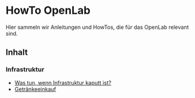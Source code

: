 # HowTo OpenLab
Hier sammeln wir Anleitungen und HowTos, die für das OpenLab relevant sind.

## Inhalt

### Infrastruktur

  * [Was tun, wenn Infrastruktur kaputt ist?](infrastruktur/infrastruktur-kaputt-was-tun.md)
  * [Getränkeeinkauf](infrastruktur/getraenke.md)
